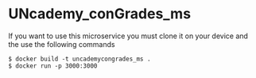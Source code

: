 # UNcademy_conGrades_ms

If you want to use this microservice you must clone it on your device and the use the following commands

```
$ docker build -t uncademycongrades_ms .
$ docker run -p 3000:3000
```
